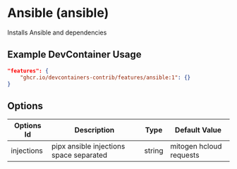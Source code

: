 
# Ansible (ansible)

Installs Ansible and dependencies

## Example DevContainer Usage

```json
"features": {
    "ghcr.io/devcontainers-contrib/features/ansible:1": {}
}
```

## Options

| Options Id | Description | Type | Default Value |
|-----|-----|-----|-----|
| injections | pipx ansible injections space separated | string | mitogen hcloud requests |


